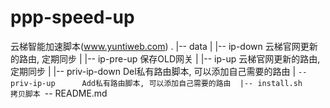 # ppp-speed-up
云梯智能加速脚本(www.yuntiweb.com)
.
|-- data
|   |-- ip-down         云梯官网更新的路由, 定期同步
|   |-- ip-pre-up       保存OLD网关
|   |-- ip-up           云梯官网更新的路由, 定期同步
|   |-- priv-ip-down    Del私有路由脚本, 可以添加自己需要的路由 
|   `-- priv-ip-up      Add私有路由脚本, 可以添加自己需要的路由 
|-- install.sh          拷贝脚本
`-- README.md
